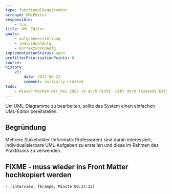 ```yaml
---
type: functionalRequirement
acronym: UMLEditor
responsible:
    - tza
title: UML Editor
goals:
    - aufgabenerstellung
    - individualAufg
    - korrekturVonAufg
implementationStatus: open
prefilterPriorizationPoints: 0
source:
history:
    v1:
        date: 2021-06-23
        comment: initially created
todo:
    - Wieso? Machen wir bei IDEs ja auch nicht. Gibt doch Tausende Editoren auf dem Markt. Oder vielleicht muss man die Anforderung präzisieren. 
---
```


Um UML-Diagramme zu bearbeiten, sollte das System einen einfachen UML-Editor bereitstellen.

## Begründung

Mehrere Stakeholder (Informatik Professoren) sind daran interessiert, individualisierbare UML-Aufgaben
zu erstellen und diese im Rahmen des Praktikums zu verwenden.


## FIXME - muss wieder ins Front Matter hochkopiert werden
    - [interview, fkrampe, Minute 00:37:33]
